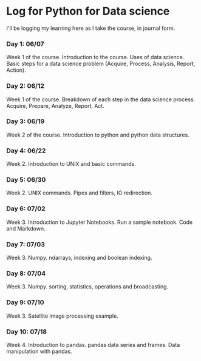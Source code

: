 # Log for Python for Data science

I'll be logging my learning here as I take the course, in journal form.

### Day 1: 06/07
Week 1 of the course. Introduction to the course. Uses of data science. Basic steps for a data science problem (Acquire, Process, Analysis, Report, Action).

### Day 2: 06/12
Week 1 of the course. Breakdown of each step in the data science process. Acquire, Prepare, Analyze, Report, Act.

### Day 3: 06/19
Week 2 of the course. Introduction to python and python data structures.

### Day 4: 06/22
Week 2. Introduction to UNIX and basic commands.

### Day 5: 06/30
Week 2. UNIX commands. Pipes and filters, IO redirection.

### Day 6: 07/02
Week 3. Introduction to Jupyter Notebooks. Run a sample notebook. Code and Markdown.

### Day 7: 07/03
Week 3. Numpy. ndarrays, indexing and boolean indexing.

### Day 8: 07/04
Week 3. Numpy. sorting, statistics, operations and broadcasting.

### Day 9: 07/10
Week 3. Satellite image processing example.

### Day 10: 07/18
Week 4. Introduction to pandas. pandas data series and frames. Data manipulation with pandas.
